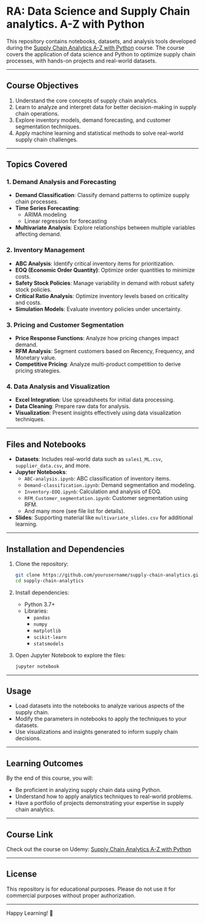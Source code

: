 
# RA: Data Science and Supply Chain analytics. A-Z with Python

This repository contains notebooks, datasets, and analysis tools developed during the [Supply Chain Analytics A-Z with Python](https://www.udemy.com/course/ra-data-science-and-supply-chain-analytics-a-z-with-python/?srsltid=AfmBOoqynDTiLr2ZwQiUgSQwuj58pZF228NCEk3Rp2UrjKqBTS7qAzBL&couponCode=LEARNNOWPLANS) course. The course covers the application of data science and Python to optimize supply chain processes, with hands-on projects and real-world datasets.

---

## Course Objectives

1. Understand the core concepts of supply chain analytics.
2. Learn to analyze and interpret data for better decision-making in supply chain operations.
3. Explore inventory models, demand forecasting, and customer segmentation techniques.
4. Apply machine learning and statistical methods to solve real-world supply chain challenges.

---

## Topics Covered

### 1. Demand Analysis and Forecasting
- **Demand Classification**: Classify demand patterns to optimize supply chain processes.
- **Time Series Forecasting**:
  - ARIMA modeling
  - Linear regression for forecasting
- **Multivariate Analysis**: Explore relationships between multiple variables affecting demand.

### 2. Inventory Management
- **ABC Analysis**: Identify critical inventory items for prioritization.
- **EOQ (Economic Order Quantity)**: Optimize order quantities to minimize costs.
- **Safety Stock Policies**: Manage variability in demand with robust safety stock policies.
- **Critical Ratio Analysis**: Optimize inventory levels based on criticality and costs.
- **Simulation Models**: Evaluate inventory policies under uncertainty.

### 3. Pricing and Customer Segmentation
- **Price Response Functions**: Analyze how pricing changes impact demand.
- **RFM Analysis**: Segment customers based on Recency, Frequency, and Monetary value.
- **Competitive Pricing**: Analyze multi-product competition to derive pricing strategies.

### 4. Data Analysis and Visualization
- **Excel Integration**: Use spreadsheets for initial data processing.
- **Data Cleaning**: Prepare raw data for analysis.
- **Visualization**: Present insights effectively using data visualization techniques.

---

## Files and Notebooks

- **Datasets**: Includes real-world data such as `sales1_ML.csv`, `supplier_data.csv`, and more.
- **Jupyter Notebooks**:
  - `ABC-analysis.ipynb`: ABC classification of inventory items.
  - `Demand-classification.ipynb`: Demand segmentation and modeling.
  - `Inventory-EOQ.ipynb`: Calculation and analysis of EOQ.
  - `RFM_Customer_segmentation.ipynb`: Customer segmentation using RFM.
  - And many more (see file list for details).
- **Slides**: Supporting material like `multivariate_slides.csv` for additional learning.

---

## Installation and Dependencies

1. Clone the repository:
   ```bash
   git clone https://github.com/yourusername/supply-chain-analytics.git
   cd supply-chain-analytics
   ```

2. Install dependencies:
   - Python 3.7+
   - Libraries:
     - `pandas`
     - `numpy`
     - `matplotlib`
     - `scikit-learn`
     - `statsmodels`

3. Open Jupyter Notebook to explore the files:
   ```bash
   jupyter notebook
   ```

---

## Usage

- Load datasets into the notebooks to analyze various aspects of the supply chain.
- Modify the parameters in notebooks to apply the techniques to your datasets.
- Use visualizations and insights generated to inform supply chain decisions.

---

## Learning Outcomes

By the end of this course, you will:
- Be proficient in analyzing supply chain data using Python.
- Understand how to apply analytics techniques to real-world problems.
- Have a portfolio of projects demonstrating your expertise in supply chain analytics.

---

## Course Link

Check out the course on Udemy: [Supply Chain Analytics A-Z with Python](https://www.udemy.com/course/ra-data-science-and-supply-chain-analytics-a-z-with-python/?srsltid=AfmBOoqynDTiLr2ZwQiUgSQwuj58pZF228NCEk3Rp2UrjKqBTS7qAzBL&couponCode=LEARNNOWPLANS)

---

## License

This repository is for educational purposes. Please do not use it for commercial purposes without proper authorization.

---

Happy Learning! 🚀